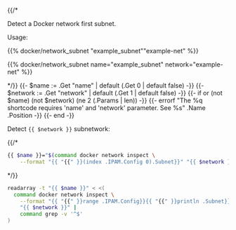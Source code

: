 {{/*

Detect a Docker network first subnet.

Usage:

{{% docker/network_subnet "example_subnet""example-net" %}}

{{% docker/network_subnet name="example_subnet" network="example-net" %}}

<!-- CSpell:ignore subnetwork IPAM readarray println -->
<!-- vale RedHat.Spacing = NO -->

*/}}
{{- $name := .Get "name" | default (.Get 0 | default false) -}}
{{- $network := .Get "network" | default (.Get 1 | default false) -}}
{{- if or (not $name) (not $network) (ne 2 (.Params | len)) -}}
  {{-
    errorf
    "The %q shortcode requires 'name' and 'network' parameter. See %s"
    .Name .Position
  -}}
{{- end -}}

Detect `{{ $network }}` subnetwork:

{{/*

```bash
{{ $name }}="$(command docker network inspect \
    --format "{{ "{{" }}(index .IPAM.Config 0).Subnet}}" "{{ $network }}")"
```

*/}}

```bash
readarray -t "{{ $name }}" < <(
  command docker network inspect \
    --format "{{ "{{" }}range .IPAM.Config}}{{ "{{" }}println .Subnet}}{{ "{{" }}end}}" \
    "{{ $network }}" |
    command grep -v '^$'
)
```
